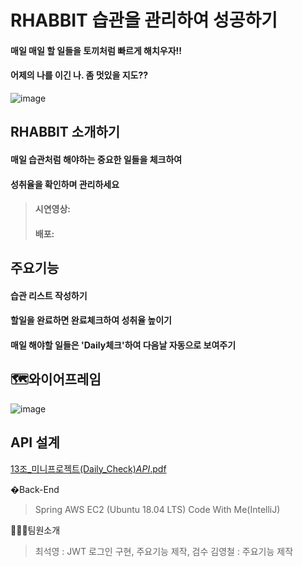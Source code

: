 # RHABBIT 습관을 관리하여 성공하기
#### 매일 매일 할 일들을 토끼처럼 빠르게 해치우자!!
#### 어제의 나를 이긴 나. 좀 멋있을 지도??
![image](https://user-images.githubusercontent.com/86106738/145660960-ab9e9351-b3cd-40e8-a606-0bd15823222c.png)
## RHABBIT 소개하기
#### 매일 습관처럼 해야하는 중요한 일들을 체크하여 
#### 성취율을 확인하며 관리하세요

> ####  시연영상:
> ####  배포:

## 주요기능
#### 습관 리스트 작성하기
#### 할일을 완료하면 완료체크하여 성취율 높이기
#### 매일 해야할 일들은 'Daily체크'하여 다음날 자동으로 보여주기

 
## 🗺와이어프레임
![image](https://user-images.githubusercontent.com/86106738/145660434-1f838d4d-4eb6-4fe9-aeda-64cf4f4b377b.png)

## API 설계
 
 [13조_미니프로젝트(Daily_Check)_API_.pdf](https://github.com/Rhabbit13/Rhabbit-FrontEnd/files/7696328/13._.Daily_Check._API_.pdf)

�Back-End
> Spring
> AWS EC2 (Ubuntu 18.04 LTS)
> Code With Me(IntelliJ)  

🧑🏻‍💻팀원소개
> 최석영 : JWT 로그인 구현, 주요기능 제작, 검수
> 김영철 : 주요기능 제작

